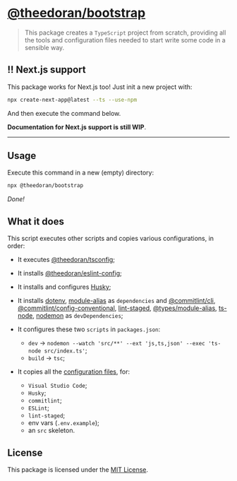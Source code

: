 # [@theedoran/bootstrap](https://github.com/theedoran/bootstrap)

> This package creates a `TypeScript` project from scratch, providing all the tools and configuration files needed to start write some code in a sensible way.

## ‼️ Next.js support

This package works for Next.js too! Just init a new project with:

```bash
npx create-next-app@latest --ts --use-npm
```

And then execute the command below.

**Documentation for Next.js support is still WIP**.

---

## Usage

Execute this command in a new (empty) directory:

```bash
npx @theedoran/bootstrap
```

_Done!_

## What it does

This script executes other scripts and copies various configurations, in order:

- It executes [@theedoran/tsconfig](https://github.com/theedoran/tsconfig);
- It installs [@theedoran/eslint-config](https://github.com/theedoran/eslint-config);
- It installs and configures [Husky](https://github.com/typicode/husky);
- It installs [dotenv](https://github.com/motdotla/dotenv), [module-alias](https://github.com/ilearnio/module-alias) as `dependencies` and [@commitlint/cli](https://github.com/conventional-changelog/commitlint), [@commitlint/config-conventional](https://github.com/conventional-changelog/commitlint), [lint-staged](https://github.com/okonet/lint-staged), [@types/module-alias](https://github.com/DefinitelyTyped/DefinitelyTyped/tree/master/types/module-alias), [ts-node](https://github.com/TypeStrong/ts-node), [nodemon](https://github.com/remy/nodemon) as `devDependencies`;
- It configures these two `scripts` in `packages.json`:

  - `dev` -> `nodemon --watch 'src/**' --ext 'js,ts,json' --exec 'ts-node src/index.ts'`;
  - `build` -> `tsc`;

- It copies all the [configuration files](https://github.com/theedoran/bootstrap/tree/main/files), for:
  - `Visual Studio Code`;
  - `Husky`;
  - `commitlint`;
  - `ESLint`;
  - `lint-staged`;
  - env vars (`.env.example`);
  - an `src` skeleton.

## License

This package is licensed under the [MIT License](https://opensource.org/licenses/MIT).
